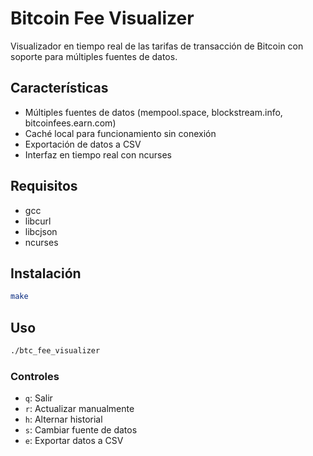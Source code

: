 # Bitcoin Fee Visualizer

Visualizador en tiempo real de las tarifas de transacción de Bitcoin con soporte para múltiples fuentes de datos.

## Características
- Múltiples fuentes de datos (mempool.space, blockstream.info, bitcoinfees.earn.com)
- Caché local para funcionamiento sin conexión
- Exportación de datos a CSV
- Interfaz en tiempo real con ncurses

## Requisitos
- gcc
- libcurl
- libcjson
- ncurses

## Instalación
```bash
make
```

## Uso
```bash
./btc_fee_visualizer
```

### Controles
- `q`: Salir
- `r`: Actualizar manualmente
- `h`: Alternar historial
- `s`: Cambiar fuente de datos
- `e`: Exportar datos a CSV
